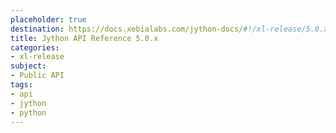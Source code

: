 ```yaml
---
placeholder: true
destination: https://docs.xebialabs.com/jython-docs/#!/xl-release/5.0.x/
title: Jython API Reference 5.0.x
categories: 
- xl-release
subject:
- Public API
tags:
- api
- jython
- python
---
```


